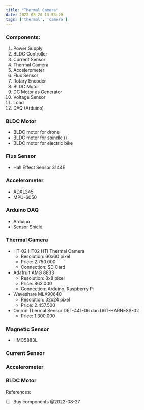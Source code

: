 ```yaml
---
title: "Thermal Camera"
date: 2022-08-20 13:53:20
tags: ['thermal', 'camera']
---
```


### Components:
1. Power Supply
2. BLDC Controller
3. Current Sensor 
4. Thermal Camera 
5. Accelerometer 
6. Flux Sensor 
7. Rotary Encoder 
8. BLDC Motor 
9. DC Motor as Generator
10. Voltage Sensor 
11. Load
12. DAQ (Arduino)

### BLDC Motor 
- BLDC motor for drone
- BLDC motor for spindle ()
- BLDC motor for electric bike

### Flux Sensor 
- Hall Effect Sensor 3144E

### Accelerometer 
-  ADXL345
-  MPU-6050

### Arduino DAQ
- Arduino 
- Sensor Shield

### Thermal Camera
- HT-02 HT02 HTI Thermal Camera 
	- Resolution: 60x60 pixel
	- Price: 2.750.000
	- Connection: SD Card
-  Adafruit AMG 8833
	-  Resolution: 8x8 pixel 
	-  Price: 863.000
	-  Connection: Arduino, Raspberry Pi
- Waveshare MLX90640
	- Resolution: 32x24 pixel 
	- Price: 2.457.500
- Omron Thermal Sensor D6T-44L-06 dan D6T-HARNESS-02
	- Price: 1.300.000

### Magnetic Sensor 
- HMC5883L

### Current Sensor 

### Accelerometer



### BLDC Motor 




References:

- [ ] Buy components @2022-08-27